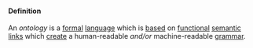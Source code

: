 #### Definition

An *ontology* is a [formal](https://github.com/gcassel/Modular-Organization-Terminology/blob/master/terms/form.md) [language](https://github.com/gcassel/Modular-Organization-Terminology/blob/master/terms/language.md) which is [based](https://github.com/gcassel/Modular-Organization-Terminology/blob/master/terms/base.md) on [functional](https://github.com/gcassel/Modular-Organization-Terminology/blob/master/terms/function.md) [semantic links](https://github.com/gcassel/Modular-Organization-Terminology/blob/master/terms/semantic-link.md) which [create](https://github.com/gcassel/Modular-Organization-Terminology/blob/master/terms/create.md) a human-readable *and/or* machine-readable [grammar](https://github.com/gcassel/Modular-Organizing-Terminology/blob/master/terms/grammar.md).
